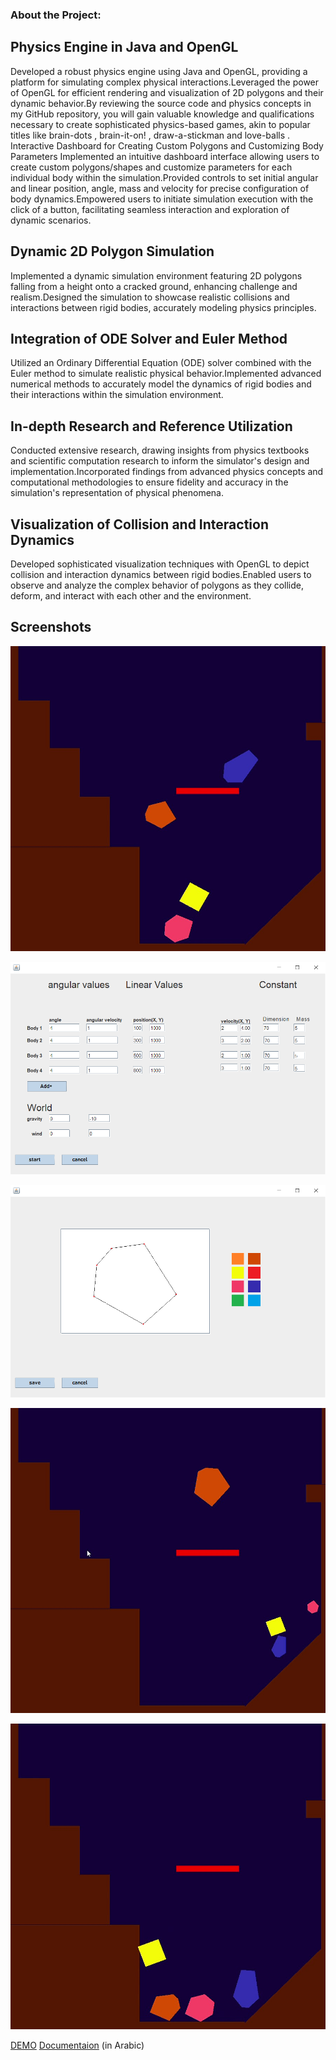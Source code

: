 ### About the Project:

## Physics Engine in Java and OpenGL

Developed a robust physics engine using Java and OpenGL, providing a platform for simulating complex physical interactions.Leveraged the power of OpenGL for efficient rendering and visualization of 2D polygons and their dynamic behavior.By reviewing the source code and physics concepts in my GitHub repository, you will gain valuable knowledge and qualifications necessary to create sophisticated physics-based games, akin to popular titles like brain-dots , brain-it-on! , draw-a-stickman and love-balls .
Interactive Dashboard for Creating Custom Polygons and Customizing Body Parameters
Implemented an intuitive dashboard interface allowing users to create custom polygons/shapes and customize parameters for each individual body within the simulation.Provided controls to set initial angular and linear position, angle, mass and velocity for precise configuration of body dynamics.Empowered users to initiate simulation execution with the click of a button, facilitating seamless interaction and exploration of dynamic scenarios.
## Dynamic 2D Polygon Simulation
Implemented a dynamic simulation environment featuring 2D polygons falling from a height onto a cracked ground, enhancing challenge and realism.Designed the simulation to showcase realistic collisions and interactions between rigid bodies, accurately modeling physics principles.
## Integration of ODE Solver and Euler Method
Utilized an Ordinary Differential Equation (ODE) solver combined with the Euler method to simulate realistic physical behavior.Implemented advanced numerical methods to accurately model the dynamics of rigid bodies and their interactions within the simulation environment.
## In-depth Research and Reference Utilization
Conducted extensive research, drawing insights from physics textbooks and scientific computation research to inform the simulator's design and implementation.Incorporated findings from advanced physics concepts and computational methodologies to ensure fidelity and accuracy in the simulation's representation of physical phenomena.
## Visualization of Collision and Interaction Dynamics
Developed sophisticated visualization techniques with OpenGL to depict collision and interaction dynamics between rigid bodies.Enabled users to observe and analyze the complex behavior of polygons as they collide, deform, and interact with each other and the environment.

## Screenshots

![screen 1](images/1.jpg)

![screen 2](images/dashboard-1.png)

![screen 3](images/dashboard-2.png)

![screen 4](images/2.jpg)

![screen 5](images/3.jpg)

[DEMO](https://drive.google.com/drive/folders/10ZuK_7OOMD-zlNDn203hk-63XNLrMH9M?usp=drive_link)
[Documentaion](https://drive.google.com/file/d/1M2ZfLIHVgRsdZFarElK_tG0nd-avTB3H/view?usp=sharing) (in Arabic)
